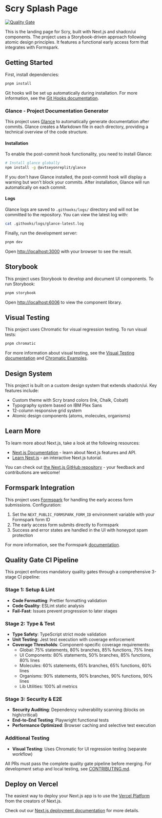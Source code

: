 # Scry Splash Page

[![Quality Gate](https://github.com/phrazzld/scry-splash/actions/workflows/quality-gate.yml/badge.svg)](https://github.com/phrazzld/scry-splash/actions/workflows/quality-gate.yml)

This is the landing page for Scry, built with Next.js and shadcn/ui components. The project uses a Storybook-driven approach following atomic design principles. It features a functional early access form that integrates with Formspark.

## Getting Started

First, install dependencies:

```bash
pnpm install
```

Git hooks will be set up automatically during installation. For more information, see the [Git Hooks documentation](docs/GIT_HOOKS.md).

### Glance - Project Documentation Generator

This project uses [Glance](https://github.com/AvtseyOnReplit/glance) to automatically generate documentation after commits. Glance creates a Markdown file in each directory, providing a technical overview of the code structure.

#### Installation

To enable the post-commit hook functionality, you need to install Glance:

```bash
# Install glance globally
npm install -g @avtseyonreplit/glance
```

If you don't have Glance installed, the post-commit hook will display a warning but won't block your commits. After installation, Glance will run automatically on each commit.

#### Logs

Glance logs are saved to `.githooks/logs/` directory and will not be committed to the repository. You can view the latest log with:

```bash
cat .githooks/logs/glance-latest.log
```

Finally, run the development server:

```bash
pnpm dev
```

Open [http://localhost:3000](http://localhost:3000) with your browser to see the result.

## Storybook

This project uses Storybook to develop and document UI components. To run Storybook:

```bash
pnpm storybook
```

Open [http://localhost:6006](http://localhost:6006) to view the component library.

## Visual Testing

This project uses Chromatic for visual regression testing. To run visual tests:

```bash
pnpm chromatic
```

For more information about visual testing, see the [Visual Testing documentation](docs/VISUAL_TESTING.md) and [Chromatic Examples](docs/CHROMATIC_EXAMPLES.md).

## Design System

This project is built on a custom design system that extends shadcn/ui. Key features include:

- Custom theme with Scry brand colors (Ink, Chalk, Cobalt)
- Typography system based on IBM Plex Sans
- 12-column responsive grid system
- Atomic design components (atoms, molecules, organisms)

## Learn More

To learn more about Next.js, take a look at the following resources:

- [Next.js Documentation](https://nextjs.org/docs) - learn about Next.js features and API.
- [Learn Next.js](https://nextjs.org/learn) - an interactive Next.js tutorial.

You can check out [the Next.js GitHub repository](https://github.com/vercel/next.js) - your feedback and contributions are welcome!

## Formspark Integration

This project uses [Formspark](https://formspark.io) for handling the early access form submissions. Configuration:

1. Set the `NEXT_PUBLIC_FORMSPARK_FORM_ID` environment variable with your Formspark form ID
2. The early access form submits directly to Formspark
3. Success and error states are handled in the UI with honeypot spam protection

For more information, see the Formspark [documentation](https://documentation.formspark.io/).

## Quality Gate CI Pipeline

This project enforces mandatory quality gates through a comprehensive 3-stage CI pipeline:

### Stage 1: Setup & Lint

- **Code Formatting**: Prettier formatting validation
- **Code Quality**: ESLint static analysis
- **Fail-Fast**: Issues prevent progression to later stages

### Stage 2: Type & Test

- **Type Safety**: TypeScript strict mode validation
- **Unit Testing**: Jest test execution with coverage enforcement
- **Coverage Thresholds**: Component-specific coverage requirements:
  - Global: 75% statements, 80% branches, 85% functions, 75% lines
  - UI Components: 80% statements, 50% branches, 85% functions, 80% lines
  - Molecules: 60% statements, 65% branches, 65% functions, 60% lines
  - Organisms: 90% statements, 90% branches, 90% functions, 90% lines
  - Lib Utilities: 100% all metrics

### Stage 3: Security & E2E

- **Security Auditing**: Dependency vulnerability scanning (blocks on high/critical)
- **End-to-End Testing**: Playwright functional tests
- **Performance Optimized**: Browser caching and selective test execution

### Additional Testing

- **Visual Testing**: Uses Chromatic for UI regression testing (separate workflow)

All PRs must pass the complete quality gate pipeline before merging. For development setup and local testing, see [CONTRIBUTING.md](CONTRIBUTING.md).

## Deploy on Vercel

The easiest way to deploy your Next.js app is to use the [Vercel Platform](https://vercel.com/new?utm_medium=default-template&filter=next.js&utm_source=create-next-app&utm_campaign=create-next-app-readme) from the creators of Next.js.

Check out our [Next.js deployment documentation](https://nextjs.org/docs/app/building-your-application/deploying) for more details.
